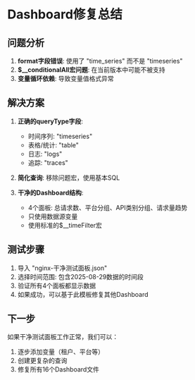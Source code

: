 # Dashboard修复总结

## 问题分析
1. **format字段错误**: 使用了 "time_series" 而不是 "timeseries"
2. **$__conditionalAll宏问题**: 在当前版本中可能不被支持
3. **变量循环依赖**: 导致变量值格式异常

## 解决方案
1. **正确的queryType字段**:
   - 时间序列: "timeseries"
   - 表格/统计: "table"
   - 日志: "logs"
   - 追踪: "traces"

2. **简化查询**: 移除问题宏，使用基本SQL

3. **干净的Dashboard结构**:
   - 4个面板: 总请求数、平台分组、API类别分组、请求量趋势
   - 只使用数据源变量
   - 使用标准的$__timeFilter宏

## 测试步骤
1. 导入 "nginx-干净测试面板.json"
2. 选择时间范围: 包含2025-08-29数据的时间段
3. 验证所有4个面板都显示数据
4. 如果成功，可以基于此模板修复其他Dashboard

## 下一步
如果干净测试面板工作正常，我们可以：
1. 逐步添加变量（租户、平台等）
2. 创建更复杂的查询
3. 修复所有16个Dashboard文件
